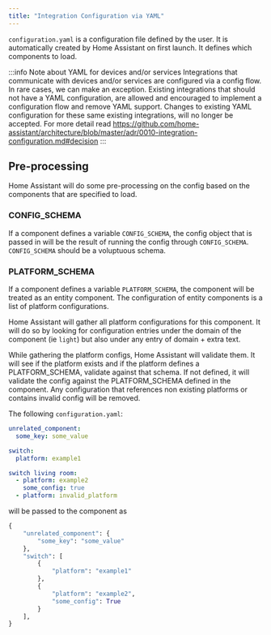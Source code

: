 ```yaml
---
title: "Integration Configuration via YAML"
---
```


`configuration.yaml` is a configuration file defined by the user. It is automatically created by Home Assistant on first launch. It defines which components to load.

:::info Note about YAML for devices and/or services
Integrations that communicate with devices and/or services are configured via a config flow. In rare cases, we can make an exception. Existing integrations that should not have a YAML configuration, are allowed and encouraged to implement a configuration flow and remove YAML support. Changes to existing YAML configuration for these same existing integrations, will no longer be accepted. For more detail read https://github.com/home-assistant/architecture/blob/master/adr/0010-integration-configuration.md#decision
:::

## Pre-processing

Home Assistant will do some pre-processing on the config based on the components that are specified to load.

### CONFIG_SCHEMA

If a component defines a variable `CONFIG_SCHEMA`, the config object that is passed in will be the result of running the config through `CONFIG_SCHEMA`. `CONFIG_SCHEMA` should be a voluptuous schema.

### PLATFORM_SCHEMA

If a component defines a variable `PLATFORM_SCHEMA`, the component will be treated as an entity component. The configuration of entity components is a list of platform configurations.

Home Assistant will gather all platform configurations for this component. It will do so by looking for configuration entries under the domain of the component (ie `light`) but also under any entry of domain + extra text.

While gathering the platform configs, Home Assistant will validate them. It will see if the platform exists and if the platform defines a PLATFORM_SCHEMA, validate against that schema. If not defined, it will validate the config against the PLATFORM_SCHEMA defined in the component. Any configuration that references non existing platforms or contains invalid config will be removed.

The following `configuration.yaml`:

```yaml
unrelated_component:
  some_key: some_value

switch:
  platform: example1

switch living room:
  - platform: example2
    some_config: true
  - platform: invalid_platform
```

will be passed to the component as

```python
{
    "unrelated_component": {
        "some_key": "some_value"
    },
    "switch": [
        {
            "platform": "example1"
        },
        {
            "platform": "example2",
            "some_config": True
        }
    ],
}
```
